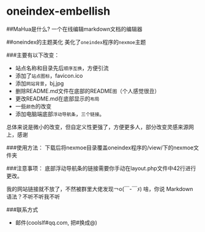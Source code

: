 # oneindex-embellish
##MaHua是什么?
一个在线编辑markdown文档的编辑器

##oneindex的主题美化
美化了`oneindex`程序的`nexmoe`主题

###主要有以下改变：

* 站点名称和目录先后`顺序互换`，方便引流
* 添加了`站点图标`，favicon.ico
* 添加`网站背景`，bj,jpg
* 删除README.md文件在底部的README`图`（个人感觉很丑）
* 更改README.md在底部显示的`布局`
* 一些`颜色`的改变
* 添加电脑端底部`浮动导航条`，`三个链接`。

总体来说是微小的改变，但自定义性更强了，方便更多人，部分改变灵感来源网上，感谢

###使用方法：
下载后将nexmoe目录覆盖oneindex程序的/view/下的nexmoe文件夹

###注意事项：
底部浮动导航条的链接需要你手动在layout.php文件中42行进行更改。

我的网站链接就不放了，不然被群里大佬发现￢o(￣-￣ﾒ)
啥，你说 Markdown 语法？不听不听我不听


###联系方式

* 邮件(coolslf#qq.com, 把#换成@)

